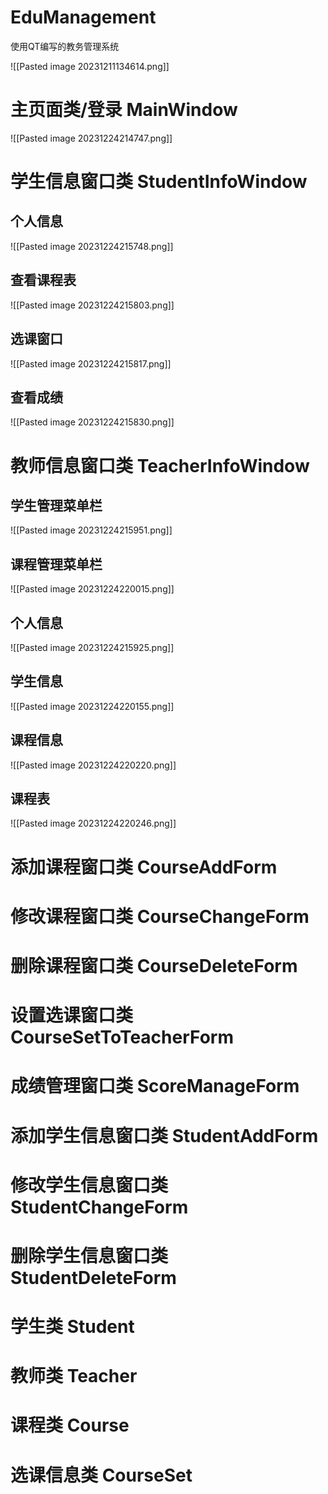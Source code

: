 # EduManagement
使用QT编写的教务管理系统



![[Pasted image 20231211134614.png]]
# 主页面类/登录 MainWindow
![[Pasted image 20231224214747.png]]

# 学生信息窗口类 StudentInfoWindow
## 个人信息
![[Pasted image 20231224215748.png]]
## 查看课程表
![[Pasted image 20231224215803.png]]
## 选课窗口
![[Pasted image 20231224215817.png]]
## 查看成绩
![[Pasted image 20231224215830.png]]

# 教师信息窗口类 TeacherInfoWindow
## 学生管理菜单栏
![[Pasted image 20231224215951.png]]
## 课程管理菜单栏
![[Pasted image 20231224220015.png]]
## 个人信息
![[Pasted image 20231224215925.png]]
## 学生信息
![[Pasted image 20231224220155.png]]
## 课程信息
![[Pasted image 20231224220220.png]]
## 课程表
![[Pasted image 20231224220246.png]]

# 添加课程窗口类 CourseAddForm
# 修改课程窗口类 CourseChangeForm
# 删除课程窗口类 CourseDeleteForm

# 设置选课窗口类 CourseSetToTeacherForm
# 成绩管理窗口类 ScoreManageForm
# 添加学生信息窗口类 StudentAddForm
# 修改学生信息窗口类 StudentChangeForm
# 删除学生信息窗口类 StudentDeleteForm

# 学生类 Student
# 教师类 Teacher
# 课程类 Course
# 选课信息类 CourseSet